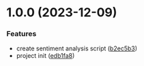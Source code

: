 # 1.0.0 (2023-12-09)


### Features

* create sentiment analysis script ([b2ec5b3](https://github.com/notzune/trading-algorithm/commit/b2ec5b33491b67944cfe58a7c2673b6095803bc4))
* project init ([edb1fa8](https://github.com/notzune/trading-algorithm/commit/edb1fa8c926af8e387dfd742d70b378234c27f2b))
